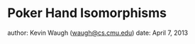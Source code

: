 Poker Hand Isomorphisms
=======================

author: Kevin Waugh (waugh@cs.cmu.edu)
date: April 7, 2013


